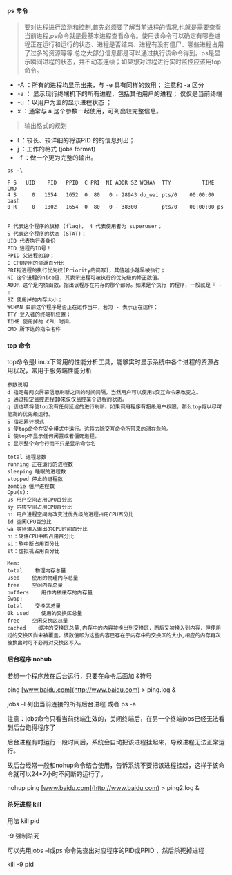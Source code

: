 #### ps 命令

> 要对进程进行监测和控制,首先必须要了解当前进程的情况,也就是需要查看当前进程,ps命令就是最基本进程查看命令。使用该命令可以确定有哪些进程正在运行和运行的状态、进程是否结束、进程有没有僵尸、哪些进程占用了过多的资源等等.总之大部分信息都是可以通过执行该命令得到。ps是显示瞬间进程的状态，并不动态连续；如果想对进程进行实时监控应该用top命令。 

- -A ：所有的进程均显示出来，与 -e 具有同样的效用； 注意和 -a 区分
- -a ： 显示现行终端机下的所有进程，包括其他用户的进程； 仅仅是当前终端
- -u ：以用户为主的显示进程状态 ；
- x ：通常与 a 这个参数一起使用，可列出较完整信息。

> 输出格式的规划

- l ：较长、较详细的将该PID 的的信息列出；
- j ：工作的格式 (jobs format)
- -f ：做一个更为完整的输出。

```
ps -l 

F S   UID    PID   PPID  C PRI  NI ADDR SZ WCHAN  TTY          TIME CMD
4 S     0   1654   1652  0  80   0 - 28943 do_wai pts/0    00:00:00 bash
0 R     0   1802   1654  0  80   0 - 38300 -      pts/0    00:00:00 ps


F 代表这个程序的旗标 (flag)， 4 代表使用者为 superuser；
S 代表这个程序的状态 (STAT)；
UID 代表执行者身份
PID 进程的ID号！
PPID 父进程的ID；
C CPU使用的资源百分比
PRI指进程的执行优先权(Priority的简写)，其值越小越早被执行；
NI 这个进程的nice值，其表示进程可被执行的优先级的修正数值。
ADDR 这个是内核函数，指出该程序在内存的那个部分。如果是个执行 的程序，一般就是『 - 』
SZ 使用掉的内存大小；
WCHAN 目前这个程序是否正在运作当中，若为 - 表示正在运作；
TTY 登入者的终端机位置；
TIME 使用掉的 CPU 时间。
CMD 所下达的指令名称
```

#### top 命令

top命令是Linux下常用的性能分析工具，能够实时显示系统中各个进程的资源占用状况，常用于服务端性能分析 

```
参数说明
d 指定每两次屏幕信息刷新之间的时间间隔。当然用户可以使用s交互命令来改变之。 
p 通过指定监控进程ID来仅仅监控某个进程的状态。 
q 该选项将使top没有任何延迟的进行刷新。如果调用程序有超级用户权限，那么top将以尽可能高的优先级运行。 
S 指定累计模式 
s 使top命令在安全模式中运行。这将去除交互命令所带来的潜在危险。 
i 使top不显示任何闲置或者僵死进程。 
c 显示整个命令行而不只是显示命令名

```

```
total 进程总数
running 正在运行的进程数
sleeping 睡眠的进程数
stopped 停止的进程数
zombie 僵尸进程数
Cpu(s): 
us 用户空间占用CPU百分比
sy 内核空间占用CPU百分比
ni 用户进程空间内改变过优先级的进程占用CPU百分比
id 空闲CPU百分比
wa 等待输入输出的CPU时间百分比
hi：硬件CPU中断占用百分比
si：软中断占用百分比
st：虚拟机占用百分比

Mem:
total    物理内存总量
used    使用的物理内存总量
free    空闲内存总量
buffers    用作内核缓存的内存量
Swap: 
total    交换区总量
0k used    使用的交换区总量
free    空闲交换区总量
cached    缓冲的交换区总量,内存中的内容被换出到交换区，而后又被换入到内存，但使用过的交换区尚未被覆盖，该数值即为这些内容已存在于内存中的交换区的大小,相应的内存再次被换出时可不必再对交换区写入。
```

####  后台程序 nohub

若想一个程序放在后台运行，只要在命令后面加 &符号

ping [www.baidu.com](http://www.baidu.com) > ping.log  &

jobs –l 列出当前连接的所有后台进程  或者 ps -a

注意：jobs命令只看当前终端生效的，关闭终端后，在另一个终端jobs已经无法看到后台跑得程序了 



后台进程有时运行一段时间后，系统会自动把该进程挂起来，导致进程无法正常运行。

故后台经常一般和nohup命令结合使用，告诉系统不要把该进程挂起，这样子该命令就可以24*7小时不间断的运行了。

nohup ping [www.baidu.com](http://www.baidu.com) > ping2.log & 



#### 杀死进程 kill

用法 kill pid  

-9 强制杀死 

可以先用jobs –l或ps 命令先查出对应程序的PID或PPID ，然后杀死掉进程 

kill -9 pid

